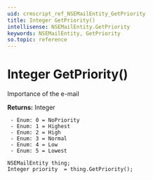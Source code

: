 ```yaml
---
uid: crmscript_ref_NSEMailEntity_GetPriority
title: Integer GetPriority()
intellisense: NSEMailEntity.GetPriority
keywords: NSEMailEntity, GetPriority
so.topic: reference
---
```


# Integer GetPriority()

Importance of the e-mail

**Returns:** Integer

     - Enum: 0 = NoPriority 
     - Enum: 1 = Highest 
     - Enum: 2 = High 
     - Enum: 3 = Normal 
     - Enum: 4 = Low 
     - Enum: 5 = Lowest 

```crmscript
NSEMailEntity thing;
Integer priority  = thing.GetPriority();
```

